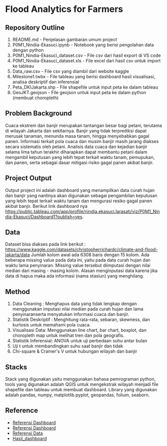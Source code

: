 #  Flood Analytics for Farmers

## Repository Outline
1. README.md - Penjelasan gambaran umum project
2. P0M1_Nindia-Ekasuci.ipynb - Notebook yang berisi pengolahan data dengan python
3. P0M1_Nindia-Ekasuci_dataset.csv - File csv dari hasil export di VS code
4. P0M1_Nindia-Ekasuci_dataset.xls - File excel dari hasil csv untuk import ke tableau
5. Data_raw.csv - File csv yang diambil dari website kaggle
6. Milestone1.twbx - File tableau yang berisi dashboard hasil visualisasi, analisa deskriptif dan inferensial
7. Peta_DKIJakarta.shp - File shapefile untuk input peta ke dalam tableau
8. GeoJKT.geojson - File geojson untuk input peta ke dalam python (membuat choropleth)


## Problem Background
Cuaca ekstrem dan banjir merupakan tantangan besar bagi petani, terutama di wilayah Jakarta dan sekitarnya. Banjir yang tidak terprediksi dapat merusak tanaman, menunda masa tanam, hingga menyebabkan gagal panen. Informasi terkait pola cuaca dan musim banjir masih jarang diakses secara sistematis oleh petani.
Analisis data cuaca dan kejadian banjir selama lima tahun terakhir diharapkan dapat membantu petani dalam mengambil keputusan yang lebih tepat terkait waktu tanam, pemupukan, dan panen, serta sebagai dasar mitigasi risiko gagal panen akibat banjir.


## Project Output
Output project ini adalah dashboard yang menampilkan data curah hujan dan banjir yang nantinya akan digunakan sebagai pengambilan keputusan  yang lebih tepat terkait waktu tanam dan mengurasi resiko gagal panen akibat banjir. Berikut link dashboard nya https://public.tableau.com/app/profile/nindia.ekasuci.larasati/viz/P0M1_Nindia-Ekasuci/Dashboard1?publish=yes.

## Data
Dataset bisa diakses pada link berikut :
https://www.kaggle.com/datasets/christopherrichardc/climate-and-flood-jakarta/data
Jumlah kolom awal ada 6308 baris dengan 15 kolom. Ada beberapa missing value pada data ini, yaitu pada data curah hujan dan waktu lama penyinaran. Missing value tersebut diimputasi dengan nilai median dari masing - masing kolom. Alasan menginputasi data karena jika data di hapus maka ada informasi (nama stasiun) yang menghilang.

## Method
1. Data Cleaning : Menghapus data yang tidak lengkap dengan menggunakan imputasi nilai median pada curah hujan dan lama penyinaranserta  menyatukan informasi cuaca dan banjir.
2. Statistik Deskriptif : Menghitung rata-rata, sebaran, skewness, dan kurtosis untuk memahami pola cuaca.
3. Visualisasi Data: Menggunakan line chart, bar chart, boxplot, dan choropleth map untuk melihat tren dan pola geografis.
4. Statistik Inferensial: ANOVA untuk uji perbedaan suhu antar bulan
5. Uji t untuk membandingkan suhu saat banjir dan tidak
6. Chi-square & Cramer's V untuk hubungan wilayah dan banjir

## Stacks
Stack yang digunakan yaitu menggunakan bahasa pemrograman python, tools yang digunakan adalah QGIS untuk mengekstrak wilayah menjadi file shapefile dan tableau untuk membuat dashboard. Library yang digunakan adalah pandas, numpy, matplotlib.pyplot, geopandas, folium, seaborn.

## Reference
- [Referensi Dashboard](https://public.tableau.com/app/profile/tam.s.varga/viz/Superstore-Bento-Box/PerformanceOverview)
- [Referensi Dashboard](https://public.tableau.com/app/profile/faishal.kemal/viz/DashboardSuicideAnalysis/SuicideDataAnalysis)
- [Referensi Data](https://www.kaggle.com/datasets/christopherrichardc/climate-and-flood-jakarta/data)
- [Hasil_dashboard](https://public.tableau.com/app/profile/nindia.ekasuci.larasati/viz/P0M1_Nindia-Ekasuci/Dashboard1?publish=yes)


